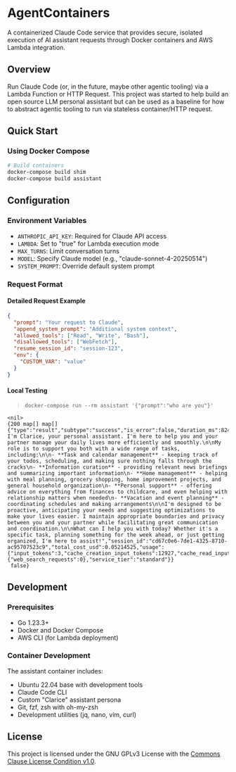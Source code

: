 # AgentContainers

A containerized Claude Code service that provides secure, isolated execution of AI assistant requests through Docker containers and AWS Lambda integration.

## Overview

Run Claude Code (or, in the future, maybe other agentic tooling) via a Lambda Function or HTTP Request. This project was started to help build an open source LLM personal assistant but can be used as a baseline for how to abstract agentic tooling to run via stateless container/HTTP request.

## Quick Start

### Using Docker Compose

```bash
# Build containers
docker-compose build shim
docker-compose build assistant
```

## Configuration

### Environment Variables

- `ANTHROPIC_API_KEY`: Required for Claude API access
- `LAMBDA`: Set to "true" for Lambda execution mode
- `MAX_TURNS`: Limit conversation turns
- `MODEL`: Specify Claude model (e.g., "claude-sonnet-4-20250514")
- `SYSTEM_PROMPT`: Override default system prompt

### Request Format

#### Detailed Request Example

```json
{
  "prompt": "Your request to Claude",
  "append_system_prompt": "Additional system context",
  "allowed_tools": ["Read", "Write", "Bash"],
  "disallowed_tools": ["WebFetch"],
  "resume_session_id": "session-123",
  "env": {
    "CUSTOM_VAR": "value"
  }
}
```

#### Local Testing

> `docker-compose run --rm assistant '{"prompt":"who are you"}'`

```
<nil>
{200 map[] map[] {"type":"result","subtype":"success","is_error":false,"duration_ms":8245,"duration_api_ms":7691,"num_turns":1,"result":"Hello! I'm Clarice, your personal assistant. I'm here to help you and your partner manage your daily lives more efficiently and smoothly.\n\nMy role is to support you both with a wide range of tasks, including:\n\n- **Task and calendar management** - keeping track of your todos, scheduling, and making sure nothing falls through the cracks\n- **Information curation** - providing relevant news briefings and summarizing important information\n- **Home management** - helping with meal planning, grocery shopping, home improvement projects, and general household organization\n- **Personal support** - offering advice on everything from finances to childcare, and even helping with relationship matters when needed\n- **Vacation and event planning** - coordinating schedules and making arrangements\n\nI'm designed to be proactive, anticipating your needs and suggesting optimizations to make your lives easier. I maintain appropriate boundaries and privacy between you and your partner while facilitating great communication and coordination.\n\nWhat can I help you with today? Whether it's a specific task, planning something for the week ahead, or just getting organized, I'm here to assist!","session_id":"cd67c0e6-7de1-4325-8710-ac95707523c9","total_cost_usd":0.05214525,"usage":{"input_tokens":3,"cache_creation_input_tokens":12927,"cache_read_input_tokens":0,"output_tokens":244,"server_tool_use":{"web_search_requests":0},"service_tier":"standard"}}
 false}
```

## Development

### Prerequisites

- Go 1.23.3+
- Docker and Docker Compose
- AWS CLI (for Lambda deployment)

### Container Development

The assistant container includes:

- Ubuntu 22.04 base with development tools
- Claude Code CLI
- Custom "Clarice" assistant persona
- Git, fzf, zsh with oh-my-zsh
- Development utilities (jq, nano, vim, curl)

## License

This project is licensed under the GNU GPLv3 License with the [Commons Clause License Condition v1.0](https://commonsclause.com/).
